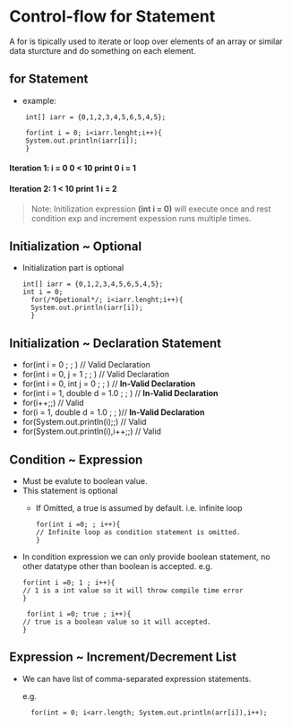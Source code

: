 # Control-flow for Statement

A for is tipically used to iterate or loop over elements of an array or similar data sturcture and do something on each element.

## for Statement
  
  - example:
  ```
      int[] iarr = {0,1,2,3,4,5,6,5,4,5};
      
      for(int i = 0; i<iarr.lenght;i++){
      System.out.println(iarr[i]);
      }
```

#### Iteration 1:  i = 0    0 < 10    print 0  i = 1
#### Iteration 2:           1 < 10    print 1  i = 2

> Note: Initilization expression **(int i = 0)** will execute once and rest condition exp and increment expession runs multiple times.

## Initialization ~ Optional

- Initialization part is optional
    ```
    int[] iarr = {0,1,2,3,4,5,6,5,4,5};
    int i = 0;  
      for(/*Opetional*/; i<iarr.lenght;i++){
      System.out.println(iarr[i]);
      }
    ```
## Initialization ~ Declaration Statement

  - for(int i = 0 ; ; ) // Valid Declaration
  - for(int i = 0, j = 1 ; ; ) // Valid Declaration
  - for(int i = 0, int j = 0 ; ; ) // **In-Valid Declaration**
  - for(int i = 1, double d = 1.0 ; ; )  // **In-Valid Declaration**
  - for(i++;;) // Valid
  - for(i = 1, double d = 1.0 ; ; )// **In-Valid Declaration**
  - for(System.out.println(i);;) // Valid
  - for(System.out.println(i),i++;;) // Valid
  
## Condition ~ Expression

  - Must be evalute to boolean value.
  - This statement is optional 
    - If Omitted, a true is assumed by default. i.e. infinite loop
    
      ```
      for(int i =0; ; i++){
      // Infinite loop as condition statement is omitted.
      }
      ```
  - In condition expression we can only provide boolean statement, no other datatype other than boolean is accepted. 
    e.g.
      ```
      for(int i =0; 1 ; i++){
      // 1 is a int value so it will throw compile time error
      }
      
       for(int i =0; true ; i++){
      // true is a boolean value so it will accepted.
      }
      ```
  ## Expression ~ Increment/Decrement List
  
  - We can have list of comma-separated expression statements.
  
    e.g. 
      ```
        for(int = 0; i<arr.length; System.out.println(arr[i]),i++);
      ```
